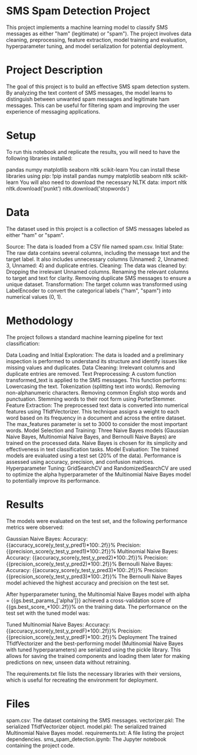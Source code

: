# SMS Spam Detection Project
  This project implements a machine learning model to classify SMS messages as either "ham" (legitimate) or "spam"). The project involves data cleaning, preprocessing, feature extraction, model training and evaluation, hyperparameter tuning, and model serialization for potential deployment.
  
# Project Description
  The goal of this project is to build an effective SMS spam detection system. By analyzing the text content of SMS messages, the model learns to distinguish between unwanted spam messages and legitimate ham        messages. This can be useful for filtering spam and improving the user experience of messaging applications.

# Setup
  To run this notebook and replicate the results, you will need to have the following libraries installed:
  
  pandas
  numpy
  matplotlib
  seaborn
  nltk
  scikit-learn
  You can install these libraries using pip:
  !pip install pandas numpy matplotlib seaborn nltk scikit-learn
  You will also need to download the necessary NLTK data:
  import nltk
  nltk.download('punkt')
  nltk.download('stopwords')

# Data
  The dataset used in this project is a collection of SMS messages labeled as either "ham" or "spam".
  
  Source: The data is loaded from a CSV file named spam.csv.
  Initial State: The raw data contains several columns, including the message text and the target label. It also includes unnecessary columns (Unnamed: 2, Unnamed: 3, Unnamed: 4) and duplicate entries.
  Cleaning: The data was cleaned by:
  Dropping the irrelevant Unnamed columns.
  Renaming the relevant columns to target and text for clarity.
  Removing duplicate SMS messages to ensure a unique dataset.
  Transformation: The target column was transformed using LabelEncoder to convert the categorical labels ("ham", "spam") into numerical values (0, 1).

# Methodology
  The project follows a standard machine learning pipeline for text classification:
  
  Data Loading and Initial Exploration: The data is loaded and a preliminary inspection is performed to understand its structure and identify issues like missing values and duplicates.
  Data Cleaning: Irrelevant columns and duplicate entries are removed.
  Text Preprocessing: A custom function transformed_text is applied to the SMS messages. This function performs:
  Lowercasing the text.
  Tokenization (splitting text into words).
  Removing non-alphanumeric characters.
  Removing common English stop words and punctuation.
  Stemming words to their root form using PorterStemmer.
  Feature Extraction: The preprocessed text data is converted into numerical features using TfidfVectorizer. This technique assigns a weight to each word based on its frequency in a document and across the entire dataset. The max_features parameter is set to 3000 to consider the most important words.
  Model Selection and Training: Three Naive Bayes models (Gaussian Naive Bayes, Multinomial Naive Bayes, and Bernoulli Naive Bayes) are trained on the processed data. Naive Bayes is chosen for its simplicity and effectiveness in text classification tasks.
  Model Evaluation: The trained models are evaluated using a test set (20% of the data). Performance is assessed using accuracy, precision, and confusion matrices.
  Hyperparameter Tuning: GridSearchCV and RandomizedSearchCV are used to optimize the alpha hyperparameter of the Multinomial Naive Bayes model to potentially improve its performance.

# Results
  The models were evaluated on the test set, and the following performance metrics were observed:
  
  Gaussian Naive Bayes:
  Accuracy: {{accuracy_score(y_test,y_pred1)*100:.2f}}%
  Precision: {{precision_score(y_test,y_pred1)*100:.2f}}%
  Multinomial Naive Bayes:
  Accuracy: {{accuracy_score(y_test,y_pred2)*100:.2f}}%
  Precision: {{precision_score(y_test,y_pred2)*100:.2f}}%
  Bernoulli Naive Bayes:
  Accuracy: {{accuracy_score(y_test,y_pred3)*100:.2f}}%
  Precision: {{precision_score(y_test,y_pred3)*100:.2f}}%
  The Bernoulli Naive Bayes model achieved the highest accuracy and precision on the test set.
  
  After hyperparameter tuning, the Multinomial Naive Bayes model with alpha = {{gs.best_params_['alpha']}} achieved a cross-validation score of {{gs.best_score_*100:.2f}}% on the training data. The performance on the test set with the tuned model was:
  
  Tuned Multinomial Naive Bayes:
  Accuracy: {{accuracy_score(y_test,y_predF)*100:.2f}}%
  Precision: {{precision_score(y_test,y_predF)*100:.2f}}%
  Deployment
  The trained TfidfVectorizer and the best-performing model (Multinomial Naive Bayes with tuned hyperparameters) are serialized using the pickle library. This allows for saving the trained components and loading them later for making predictions on new, unseen data without retraining.
  
  The requirements.txt file lists the necessary libraries with their versions, which is useful for recreating the environment for deployment.

# Files
  spam.csv: The dataset containing the SMS messages.
  vectorizer.pkl: The serialized TfidfVectorizer object.
  model.pkl: The serialized trained Multinomial Naive Bayes model.
  requirements.txt: A file listing the project dependencies.
  sms_spam_detection.ipynb: The Jupyter notebook containing the project code.
